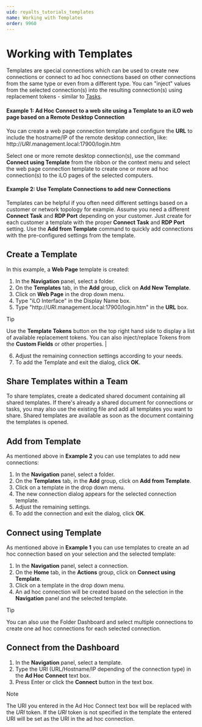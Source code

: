 ```yaml
---
uid: royalts_tutorials_templates
name: Working with Templates
order: 9960
---
```


# Working with Templates
Templates are special connections which can be used to create new connections or connect to ad hoc connections based on other connections from the same type or even from a different type. You can "inject" values from the selected connection(s) into the resulting connection(s) using replacement tokens - similar to [Tasks](xref:royalts_tutorials_tasks).

#### Example 1: Ad Hoc Connect to a web site using a Template to an iLO web page based on a Remote Desktop Connection

You can create a web page connection template and configure the **URL** to include the hostname/IP of the remote desktop connection, like: http://$URI$.management.local:17900/login.htm

Select one or more remote desktop connection(s), use the command **Connect using Template** from the ribbon or the context menu and select the web page connection template to create one or more ad hoc connection(s) to the iLO pages of the selected computers.

#### Example 2: Use Template Connections to add new Connections

Templates can be helpful if you often need different settings based on a customer or network topology for example. Assume you need a different **Connect Task** and **RDP Port** depending on your customer. Just create for each customer a template with the proper **Connect Task** and **RDP Port** setting. Use the **Add from Template** command to quickly add connections with the pre-configured settings from the template.

## Create a Template
In this example, a **Web Page** template is created:

1.  In the **Navigation** panel, select a folder.
2.  On the **Templates** tab, in the **Add** group, click on **Add New Template**.
3.  Click on **Web Page** in the drop down menu.
4.  Type "iLO Interface" in the Display Name box.
5.  Type "http://$URI$.management.local:17900/login.htm" in the **URL** box.

> [!Tip]
> Use the **Template Tokens** button on the top right hand side to display a list of available replacement tokens. You can also inject/replace Tokens from the **Custom Fields** or other properties. |

6.  Adjust the remaining connection settings according to your needs.
7.  To add the Template and exit the dialog, click **OK**.

## Share Templates within a Team
To share templates, create a dedicated shared document containing all shared templates. If there's already a shared document for connections or tasks, you may also use the existing file and add all templates you want to share. Shared templates are available as soon as the document containing the templates is opened.

## Add from Template
As mentioned above in **Example 2** you can use templates to add new connections:

1.  In the **Navigation** panel, select a folder.
2.  On the **Templates** tab, in the **Add** group, click on **Add from Template**.
3.  Click on a template in the drop down menu.
4.  The new connection dialog appears for the selected connection template.
5.  Adjust the remaining settings.
6.  To add the connection and exit the dialog, click **OK**.

## Connect using Template
As mentioned above in **Example 1** you can use templates to create an ad hoc connection based on your selection and the selected template:

1.  In the **Navigation** panel, select a connection.
2.  On the **Home** tab, in the **Actions** group, click on **Connect using Template**.
3.  Click on a template in the drop down menu.
4.  An ad hoc connection will be created based on the selection in the **Navigation** panel and the selected template.

> [!Tip]
> You can also use the Folder Dashboard and select multiple connections to create one ad hoc connections for each selected connection.

## Connect from the Dashboard
1.  In the **Navigation** panel, select a template.
2.  Type the URI (URL/Hostname/IP depending of the connection type) in the **Ad Hoc Connect** text box.
3.  Press Enter or click the **Connect** button in the text box.

> [!Note]
> The URI you entered in the Ad Hoc Connect text box will be replaced with the $URI$ token. If the $URI$ token is not specified in the template the entered URI will be set as the URI in the ad hoc connection.